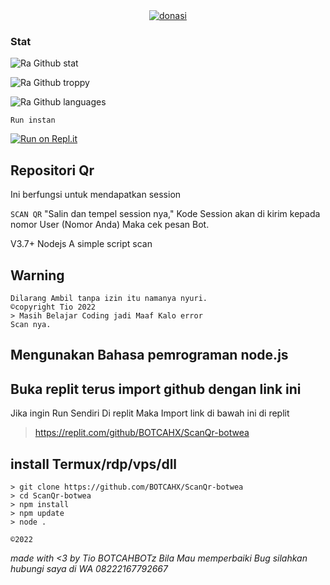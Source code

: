 <div align="center">
<a href="https://ibb.co/NpX1j11"><img src="https://telegra.ph/file/0088e2bb81373fa6d9e9e.png" alt="donasi" border="0"></a>
</div>

### Stat
![Ra Github stat](https://github-readme-stats.vercel.app/api?username=BOTCAHX&theme=midnight-purple&show_icons=true) 

![Ra Github troppy](https://github-profile-trophy.vercel.app/?username=BOTCAHX&theme=monokai)

![Ra Github languages](https://github-readme-stats.vercel.app/api/top-langs/?username=BOTCAHX&theme=tokyonight)




```Run instan```


[![Run on Repl.it](https://repl.it/badge/github/quiec/whatsAlfa)](https://replit.com/@tioclkp02/ScanQr-botwea-6#index.js?lite=1&outputonly=1#.replit)

## Repositori Qr

 Ini berfungsi untuk mendapatkan session
 
`SCAN QR` "Salin dan tempel session nya,"
Kode Session akan di kirim kepada nomor User (Nomor Anda) Maka cek pesan Bot.

V3.7+ Nodejs
A simple script scan
## Warning
```
Dilarang Ambil tanpa izin itu namanya nyuri.
©copyright Tio 2022
> Masih Belajar Coding jadi Maaf Kalo error
Scan nya.
```
## Mengunakan Bahasa pemrograman node.js
## Buka replit terus import github dengan link ini
 Jika ingin Run Sendiri Di replit Maka Import link di bawah ini di replit
> https://replit.com/github/BOTCAHX/ScanQr-botwea


## install Termux/rdp/vps/dll
```
> git clone https://github.com/BOTCAHX/ScanQr-botwea
> cd ScanQr-botwea
> npm install
> npm update
> node .
```

`©2022`

 _made with <3 by Tio_
 _BOTCAHBOTz_
_Bila Mau memperbaiki Bug silahkan hubungi saya di WA 08222167792667_

